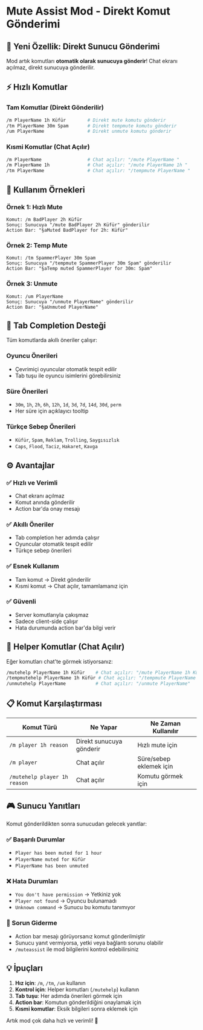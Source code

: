 # Mute Assist Mod - Direkt Komut Gönderimi

## 🚀 Yeni Özellik: Direkt Sunucu Gönderimi

Mod artık komutları **otomatik olarak sunucuya gönderir**! Chat ekranı açılmaz, direkt sunucuya gönderilir.

## ⚡ Hızlı Komutlar

### Tam Komutlar (Direkt Gönderilir)
```bash
/m PlayerName 1h Küfür        # Direkt mute komutu gönderir
/tm PlayerName 30m Spam       # Direkt tempmute komutu gönderir  
/um PlayerName                # Direkt unmute komutu gönderir
```

### Kısmi Komutlar (Chat Açılır)
```bash
/m PlayerName                 # Chat açılır: "/mute PlayerName " 
/m PlayerName 1h              # Chat açılır: "/mute PlayerName 1h "
/tm PlayerName                # Chat açılır: "/tempmute PlayerName "
```

## 📝 Kullanım Örnekleri

### Örnek 1: Hızlı Mute
```
Komut: /m BadPlayer 2h Küfür
Sonuç: Sunucuya "/mute BadPlayer 2h Küfür" gönderilir
Action Bar: "§aMuted BadPlayer for 2h: Küfür"
```

### Örnek 2: Temp Mute
```
Komut: /tm SpammerPlayer 30m Spam
Sonuç: Sunucuya "/tempmute SpammerPlayer 30m Spam" gönderilir
Action Bar: "§aTemp muted SpammerPlayer for 30m: Spam"
```

### Örnek 3: Unmute
```
Komut: /um PlayerName
Sonuç: Sunucuya "/unmute PlayerName" gönderilir
Action Bar: "§aUnmuted PlayerName"
```

## 🎯 Tab Completion Desteği

Tüm komutlarda akıllı öneriler çalışır:

### Oyuncu Önerileri
- Çevrimiçi oyuncular otomatik tespit edilir
- Tab tuşu ile oyuncu isimlerini görebilirsiniz

### Süre Önerileri  
- `30m`, `1h`, `2h`, `6h`, `12h`, `1d`, `3d`, `7d`, `14d`, `30d`, `perm`
- Her süre için açıklayıcı tooltip

### Türkçe Sebep Önerileri
- `Küfür`, `Spam`, `Reklam`, `Trolling`, `Saygısızlık`
- `Caps`, `Flood`, `Taciz`, `Hakaret`, `Kavga`

## ⚙️ Avantajlar

### ✅ Hızlı ve Verimli
- Chat ekranı açılmaz
- Komut anında gönderilir
- Action bar'da onay mesajı

### ✅ Akıllı Öneriler
- Tab completion her adımda çalışır
- Oyuncular otomatik tespit edilir
- Türkçe sebep önerileri

### ✅ Esnek Kullanım
- Tam komut → Direkt gönderilir
- Kısmi komut → Chat açılır, tamamlamanız için

### ✅ Güvenli
- Server komutlarıyla çakışmaz
- Sadece client-side çalışır
- Hata durumunda action bar'da bilgi verir

## 🔄 Helper Komutlar (Chat Açılır)

Eğer komutları chat'te görmek istiyorsanız:

```bash
/mutehelp PlayerName 1h Küfür    # Chat açılır: "/mute PlayerName 1h Küfür"
/tempmutehelp PlayerName 1h Küfür # Chat açılır: "/tempmute PlayerName 1h Küfür"
/unmutehelp PlayerName           # Chat açılır: "/unmute PlayerName"
```

## 📋 Komut Karşılaştırması

| Komut Türü | Ne Yapar | Ne Zaman Kullanılır |
|-------------|----------|---------------------|
| `/m player 1h reason` | Direkt sunucuya gönderir | Hızlı mute için |
| `/m player` | Chat açılır | Süre/sebep eklemek için |
| `/mutehelp player 1h reason` | Chat açılır | Komutu görmek için |

## 🎮 Sunucu Yanıtları

Komut gönderildikten sonra sunucudan gelecek yanıtlar:

### ✅ Başarılı Durumlar
- `Player has been muted for 1 hour`
- `PlayerName muted for Küfür`
- `PlayerName has been unmuted`

### ❌ Hata Durumları
- `You don't have permission` → Yetkiniz yok
- `Player not found` → Oyuncu bulunamadı
- `Unknown command` → Sunucu bu komutu tanımıyor

### 🔧 Sorun Giderme
- Action bar mesajı görüyorsanız komut gönderilmiştir
- Sunucu yanıt vermiyorsa, yetki veya bağlantı sorunu olabilir
- `/muteassist` ile mod bilgilerini kontrol edebilirsiniz

## 💡 İpuçları

1. **Hız için**: `/m`, `/tm`, `/um` kullanın
2. **Kontrol için**: Helper komutları (`/mutehelp`) kullanın  
3. **Tab tuşu**: Her adımda önerileri görmek için
4. **Action bar**: Komutun gönderildiğini onaylamak için
5. **Kısmi komutlar**: Eksik bilgileri sonra eklemek için

Artık mod çok daha hızlı ve verimli! 🚀
